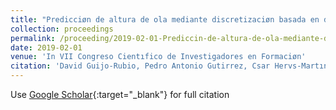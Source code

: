 ```yaml
---
title: "Predicciøn de altura de ola mediante discretizaciøn basada en distribuciones utilizando clasificaciøn ordinal"
collection: proceedings
permalink: /proceeding/2019-02-01-Prediccin-de-altura-de-ola-mediante-discretizacin-basada-en-distribuciones-utilizando-clasificacin-o
date: 2019-02-01
venue: 'In VII Congreso Cientıfico de Investigadores en Formaciøn'
citation: 'David Guijo-Rubio, Pedro Antonio Gutirrez, Csar Hervs-Martınez, &quot;Predicciøn de altura de ola mediante discretizaciøn basada en distribuciones utilizando clasificaciøn ordinal.&quot; In VII Congreso Cientıfico de Investigadores en Formaciøn, Creando Redes Doctorales Vol. VII: Investiga y Comunica, Vol. III, 2019, Cørdoba, Spain, pp.641--644.'
---
```

Use [Google Scholar](https://scholar.google.com/scholar?q=Predicciøn+de+altura+de+ola+mediante+discretizaciøn+basada+en+distribuciones+utilizando+clasificaciøn+ordinal){:target="_blank"} for full citation
